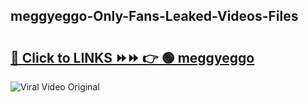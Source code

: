 
 ## meggyeggo-Only-Fans-Leaked-Videos-Files

# <h2><a href="https://mediaupload.pro?meggyeggo">🔗 Click to LINKS ⏩⏩ 👉 🟢 meggyeggo </a></h2>

<a href="https://mediaupload.pro?meggyeggo" rel="nofollow" data-target="animated-image.originalLink"><img src="https://i.ibb.co.com/xMMVF88/686577567.gif" alt="Viral Video Original" style="max-width: 100%; display: inline-block;" data-target="animated-image.originalImage"></a>